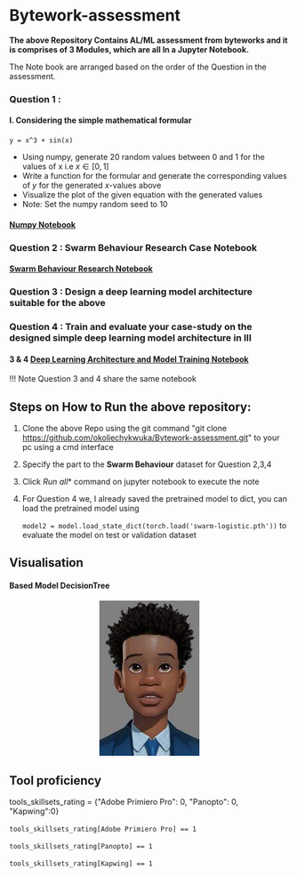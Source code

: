# Bytework-assessment

**The above Repository Contains AL/ML assessment from byteworks and it is comprises of 3 Modules, which are all In a Jupyter Notebook.**

The Note book are arranged based on the order of the Question in the assessment.

### Question 1 :
#### I. Considering the simple mathematical formular

    y = x^3 + sin(x)

* Using numpy, generate 20 random values between 0 and 1 for the values of x i.e $x \in [0, 1]$
* Write a function for the formular and generate the corresponding values of $y$ for the generated $x$-values above
* Visualize the plot of the given equation with the generated values
* Note: Set the numpy random seed to 10

#### [Numpy Notebook](https://github.com/okoliechykwuka/Bytework-assessment/blob/main/Numpy_function.ipynb)

### Question 2 : Swarm Behaviour Research Case Notebook

#### [Swarm Behaviour Research Notebook](https://github.com/okoliechykwuka/Bytework-assessment/blob/main/Swarm%20Behaviour%20Research%20Case%20Study.ipynb)

### Question 3 :   Design a deep learning model architecture suitable for the above

### Question 4 : Train and evaluate your case-study on the designed simple deep learning model architecture in III

####  3 & 4 [Deep Learning Architecture and Model Training Notebook](https://github.com/okoliechykwuka/Bytework-assessment/blob/main/Deep%20Learning%20part.ipynb)


!!! Note Question 3 and 4 share the same notebook

## Steps on How to Run the above repository:

1. Clone the above Repo using the git command "git clone https://github.com/okoliechykwuka/Bytework-assessment.git" to your pc using a cmd interface
2. Specify the part to the **Swarm Behaviour** dataset for Question 2,3,4
3. Click *Run all** command on jupyter notebook to execute the note
4. For Question 4 we, I already saved the pretrained model to dict, you can load the pretrained model using 

   `model2 = model.load_state_dict(torch.load('swarm-logistic.pth'))` to evaluate the model on test or validation dataset
   
 ## Visualisation
 
 #### Based Model DecisionTree
<p align="center"> 
  <kbd>
    <a href="https://github.com/okoliechykwuka/Bytework-assessment" target="_blank"><img src="download.jpeg">
  </a>
  </kbd>
    
<!-- #### Projects Page
<p align="center"> 
  <kbd>
    <a href="https://github.com/okoliechykwuka/Bytework-assessment/" target="_blank"><img src="website/Projectpage.JPG">
  </a>
  </kbd> -->
    

## Tool proficiency

tools_skillsets_rating = {"Adobe Primiero Pro": 0, "Panopto": 0, "Kapwing":0}

`tools_skillsets_rating[Adobe Primiero Pro] == 1`

`tools_skillsets_rating[Panopto] == 1`

`tools_skillsets_rating[Kapwing] == 1`

